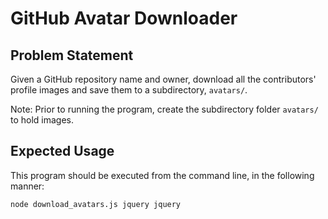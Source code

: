 # GitHub Avatar Downloader

## Problem Statement

Given a GitHub repository name and owner, download all the contributors' profile images and save them to a subdirectory, `avatars/`.

Note: Prior to running the program, create the subdirectory folder `avatars/` to hold images.

## Expected Usage

This program should be executed from the command line, in the following manner:

`node download_avatars.js jquery jquery`